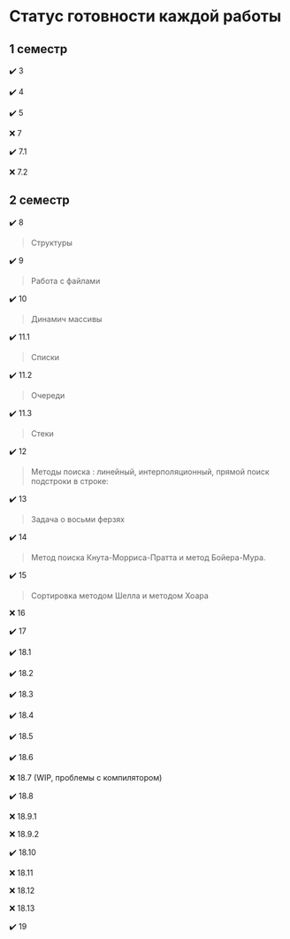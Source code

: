 # Статус готовности каждой работы

## 1 семестр

✔️ 3

✔️ 4

✔️ 5

❌ 7

✔️ 7.1

❌ 7.2

## 2 семестр

✔️ 8
> Структуры

✔️ 9
> Работа с файлами

✔️ 10
> Динамич массивы

✔️ 11.1
> Списки

✔️ 11.2
> Очереди

✔️ 11.3
> Стеки

✔️ 12
> Методы поиска : линейный, интерполяционный, прямой поиск подстроки в строке:

✔️ 13
> Задача о восьми ферзях

✔️ 14
> Метод поиска Кнута-Морриса-Пратта и метод Бойера-Мура.

✔️ 15
> Сортировка методом Шелла и методом Хоара

❌ 16

✔️ 17

✔️ 18.1

✔️ 18.2

✔️ 18.3

✔️ 18.4

✔️ 18.5

✔️ 18.6

❌ 18.7 (WIP, проблемы с компилятором)

✔️ 18.8

❌ 18.9.1

❌ 18.9.2

✔️ 18.10

❌ 18.11

❌ 18.12

❌ 18.13

✔️ 19
